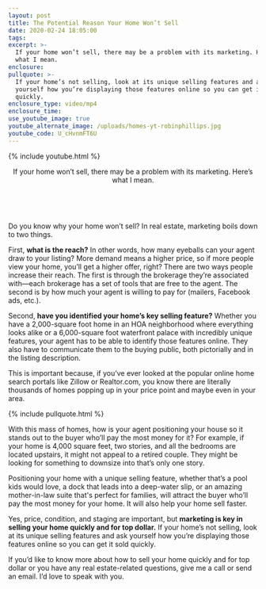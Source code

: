 ```yaml
---
layout: post
title: The Potential Reason Your Home Won’t Sell
date: 2020-02-24 18:05:00
tags:
excerpt: >-
  If your home won’t sell, there may be a problem with its marketing. Here’s
  what I mean.
enclosure:
pullquote: >-
  If your home’s not selling, look at its unique selling features and ask
  yourself how you’re displaying those features online so you can get it sold
  quickly.
enclosure_type: video/mp4
enclosure_time:
use_youtube_image: true
youtube_alternate_image: /uploads/homes-yt-robinphillips.jpg
youtube_code: U_cHvnmFT6U
---
```


{% include youtube.html %}

<center>If your home won&rsquo;t sell, there may be a problem with its marketing. Here&rsquo;s what I mean.</center>

&nbsp;

&nbsp;

Do you know why your home won’t sell? In real estate, marketing boils down to two things.&nbsp;

First, **what is the reach?** In other words, how many eyeballs can your agent draw to your listing? More demand means a higher price, so if more people view your home, you’ll get a higher offer, right? There are two ways people increase their reach. The first is through the brokerage they’re associated with—each brokerage has a set of tools that are free to the agent. The second is by how much your agent is willing to pay for (mailers, Facebook ads, etc.).&nbsp;

Second, **have you identified your home’s key selling feature?** Whether you have a 2,000-square foot home in an HOA neighborhood where everything looks alike or a 6,000-square foot waterfront palace with incredibly unique features, your agent has to be able to identify those features online. They also have to communicate them to the buying public, both pictorially and in the listing description.&nbsp;

This is important because, if you’ve ever looked at the popular online home search portals like Zillow or Realtor.com, you know there are literally thousands of homes popping up in your price point and maybe even in your area.&nbsp;

{% include pullquote.html %}

With this mass of homes, how is your agent positioning your house so it stands out to the buyer who’ll pay the most money for it? For example, if your home is 4,000 square feet, two stories, and all the bedrooms are located upstairs, it might not appeal to a retired couple. They might be looking for something to downsize into that’s only one story.&nbsp;

Positioning your home with a unique selling feature, whether that’s a pool kids would love, a dock that leads into a deep-water slip, or an amazing mother-in-law suite that's perfect for families, will attract the buyer who’ll pay the most money for your home. It will also help your home sell faster.&nbsp;

Yes, price, condition, and staging are important, but **marketing is key in selling your home quickly and for top dollar.** If your home’s not selling, look at its unique selling features and ask yourself how you’re displaying those features online so you can get it sold quickly.&nbsp;

If you’d like to know more about how to sell your home quickly and for top dollar or you have any real estate-related questions, give me a call or send an email. I’d love to speak with you.&nbsp;